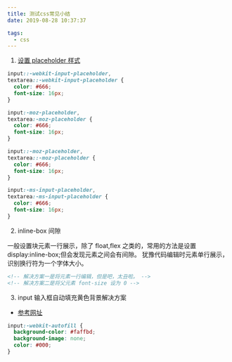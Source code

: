 ```yaml
---
title: 测试css常见小结
date: 2019-08-28 10:37:37

tags:
  - css
---
```


1. [设置 placeholder 样式](https://www.cnblogs.com/hcxwd/p/9232936.html)

```css
input::-webkit-input-placeholder,
textarea::-webkit-input-placeholder {
  color: #666;
  font-size: 16px;
}

input:-moz-placeholder,
textarea:-moz-placeholder {
  color: #666;
  font-size: 16px;
}

input::-moz-placeholder,
textarea::-moz-placeholder {
  color: #666;
  font-size: 16px;
}

input:-ms-input-placeholder,
textarea:-ms-input-placeholder {
  color: #666;
  font-size: 16px;
}
```

2. inline-box 间隙

一般设置块元素一行展示，除了 float,flex 之类的，常用的方法是设置 display:inline-box;但会发现元素之间会有间隙。
犹豫代码编辑时元素单行展示，识别换行符为一个字体大小。

```html
<!-- 解决方案一是将元素一行编辑，但是吧，太丑啦。 -->
<!-- 解决方案二是将父元素 font-size 设为 0 -->
```

3. input 输入框自动填充黄色背景解决方案

- [参考网址](https://blog.csdn.net/liyujun1989/article/details/77587419)

```css
input:-webkit-autofill {
  background-color: #faffbd;
  background-image: none;
  color: #000;
}
```
